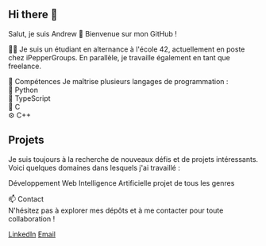 ## Hi there 👋

Salut, je suis Andrew 👋 Bienvenue sur mon GitHub !

👨‍💻 Je suis un étudiant en alternance à l'école 42, actuellement en poste chez iPepperGroups. En parallèle, je travaille également en tant que freelance.

🌟 Compétences Je maîtrise plusieurs langages de programmation :  
🐍 Python  
🦄 TypeScript  
🔧 C  
⚙️ C++  

## Projets  
Je suis toujours à la recherche de nouveaux défis et de projets intéressants. Voici quelques domaines dans lesquels j'ai travaillé :

Développement Web
Intelligence Artificielle
projet de tous les genres

📫 Contact  
N'hésitez pas à explorer mes dépôts et à me contacter pour toute collaboration !

[LinkedIn](doc:https://www.linkedin.com/in/andrew-colin-3b49b2241#anchor-links)
[Email](mailto:andrew@cohort42.com)

<!--
**androuuid/androuuid** is a ✨ _special_ ✨ repository because its `README.md` (this file) appears on your GitHub profile.

Here are some ideas to get you started:

- 🔭 I’m currently working on ...
- 🌱 I’m currently learning ...
- 👯 I’m looking to collaborate on ...
- 🤔 I’m looking for help with ...
- 💬 Ask me about ...
- 📫 How to reach me: ...
- 😄 Pronouns: ...
- ⚡ Fun fact: ...
-->

